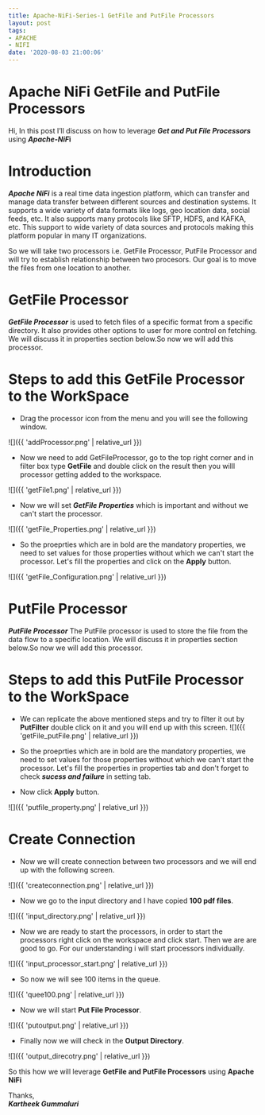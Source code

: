 ```yaml
---
title: Apache-NiFi-Series-1 GetFile and PutFile Processors
layout: post
tags:
- APACHE
- NIFI
date: '2020-08-03 21:00:06'
---
```


# Apache NiFi GetFile and PutFile Processors
Hi, In this post I’ll discuss on how to leverage  ***Get and Put File Processors*** using  ***Apache-NiF*i**

# Introduction 
***Apache NiFi*** is a real time data ingestion platform, which can transfer and manage data transfer between different sources and destination systems. It supports a wide variety of data formats like logs, geo location data, social feeds, etc. It also supports many protocols like SFTP, HDFS, and KAFKA, etc. This support to wide variety of data sources and protocols making this platform popular in many IT organizations.

So we will take two processors i.e. GetFile Processor, PutFile Processor and will try to establish relationship between two procesors. Our goal is to move the files from one location to another.

#  GetFile Processor
***GetFile Processor***  is used to fetch files of a specific format from a specific directory. It also provides other options to user for more control on fetching. We will discuss it in properties section below.So now we will add this processor.

# Steps to add this GetFile Processor to the WorkSpace
* Drag the processor icon from the  menu and you will see the following window.
	
![]({{ 'addProcessor.png' | relative_url }})

* Now we need to add GetFileProcessor, go to the top right corner and  in filter box type **GetFile** and  double click on the result then you willl processor getting added to the workspace.

![]({{ 'getFile1.png' | relative_url }})

*  Now we will set  ***GetFile Properties***  which is important and without we can't start the processor.

![]({{ 'getFile_Properties.png' | relative_url }})

* So the proeprties which are in bold are the mandatory properties, we need to set values for those properties without which we can't      start the processor. Let's fill the properties and click on the **Apply** button.

![]({{ 'getFile_Configuration.png' | relative_url }})

#  PutFile Processor
***PutFile Processor*** The PutFile processor is used to store the file from the data flow to a specific location. We will discuss it in properties section below.So now we will add this processor.

# Steps to add this PutFile Processor to the WorkSpace
* We can replicate the above mentioned steps and try to  filter it out by **PutFilter** double click on it and you will end up with this screen.
![]({{ 'getFile_putFile.png' | relative_url }})

* So the proeprties which are in bold are the mandatory properties, we need to set values for those properties without which we can't      start the processor. Let's fill the properties in properties tab and don't forget to check  ***sucess and failure***  in setting tab.
* Now click  **Apply** button.

![]({{ 'putfile_property.png' | relative_url }})
#  Create Connection 
*  Now we will create connection between two processors and we will end up with the following screen.

![]({{ 'createconnection.png' | relative_url }})

* Now we go to the input directory and I have copied **100 pdf  files**.

![]({{ 'input_directory.png' | relative_url }})

* Now we are ready to start the processors, in order to start the processors right click on the workspace and click start. Then we are are good to go. For our understanding i will start processors individually.

![]({{ 'input_processor_start.png' | relative_url }})

* So now we will see 100 items in the queue.

![]({{ 'quee100.png' | relative_url }})

* Now we will start **Put File Processor**.

![]({{ 'putoutput.png' | relative_url }})

* Finally now we will check  in the **Output Directory**.

![]({{ 'output_direcotry.png' | relative_url }})


So this how we will leverage **GetFile and PutFile Processors**  using **Apache NiFi**

Thanks,<br>
***Kartheek Gummaluri***
